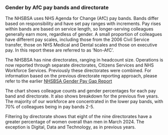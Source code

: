 ### Gender by AfC pay bands and directorate

The NHSBSA uses NHS Agenda for Change (AfC) pay bands. Bands differ based on responsibility and have set pay ranges with increments. Pay rises within bands are based on service length, so longer-serving colleagues generally earn more, regardless of gender. A small proportion of colleagues have different pay scales, including those from the 2006 Civil Service transfer, those on NHS Medical and Dental scales and those on executive pay. In this report these are referred to as ‘Non-AfC’.

The NHSBSA has nine directorates, ranging in headcount size. Operations is now reported through separate directorates, Citizens Services and NHS Workforce Services. Previously these directorates were combined. For information based on the previous directorate reporting approach, please refer to the earlier <a href="https://miteam.shinyapps.io/NHSBSA-gender-pay-gap-report-2022-23/" target="_blank">NHSBSA Gender Pay Gap Report</a>

The chart shows colleague counts and gender percentages for each pay band and directorate. It also shows breakdown for the previous five years. The majority of our workforce are concentrated in the lower pay bands, with 70% of colleagues being in pay bands 2-5. 

Filtering by directorate shows that eight of the nine directorates have a greater percentage of women overall than men in March 2024. The exception is Digital, Data and Technology, as in previous years.
